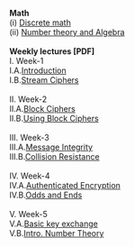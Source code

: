 <b>Math</b> <br>
(i) <a href="http://en.wikibooks.org/wiki/High_School_Mathematics_Extensions/Discrete_Probability">Discrete math</a><br>
(ii) <a href="http://shoup.net/ntb/ntb-v2.pdf">Number theory and Algebra</a><br>
<br>
<b>Weekly lectures [PDF]</b><br>
I. Week-1<br>
I.A.<a href="http://spark-university.s3.amazonaws.com/stanford-crypto/slides/01-intro-v2-annotated.pdf">Introduction</a><br>
I.B.<a href="http://spark-university.s3.amazonaws.com/stanford-crypto/slides/02-stream-v2-annotated.pdf">Stream Ciphers</a><br><br>
II. Week-2<br>
II.A.<a href="http://spark-university.s3.amazonaws.com/stanford-crypto/slides/03-block-v2-annotated.pdf">Block Ciphers</a><br>
II.B.<a href="http://spark-university.s3.amazonaws.com/stanford-crypto/slides/04-using-block-v2-annotated.pdf">Using Block Ciphers</a><br><br>
III. Week-3<br>
III.A.<a href="http://spark-university.s3.amazonaws.com/stanford-crypto/slides/05-integrity-v2-annotated.pdf">Message Integrity</a><br>
III.B.<a href="http://spark-university.s3.amazonaws.com/stanford-crypto/slides/06-collision-resistance-v2-annotated.pdf">Collision Resistance</a><br>
<br>
IV. Week-4 <br>
IV.A.<a href="http://spark-university.s3.amazonaws.com/stanford-crypto/slides/07-authenc-v2-annotated.pdf">Authenticated Encryption</a><br>
IV.B.<a href="http://spark-university.s3.amazonaws.com/stanford-crypto/slides/08-odds-and-ends-v2-annotated.pdf">Odds and Ends</a><br>
<br>
V. Week-5<br>
V.A.<a href="http://spark-university.s3.amazonaws.com/stanford-crypto/slides/09-basic-key-exchange-annotated.pdf">Basic key exchange</a><br>
V.B.<a href="http://spark-university.s3.amazonaws.com/stanford-crypto/slides/10-numth-annotated.pdf">Intro. Number Theory</a><br>
<br>
